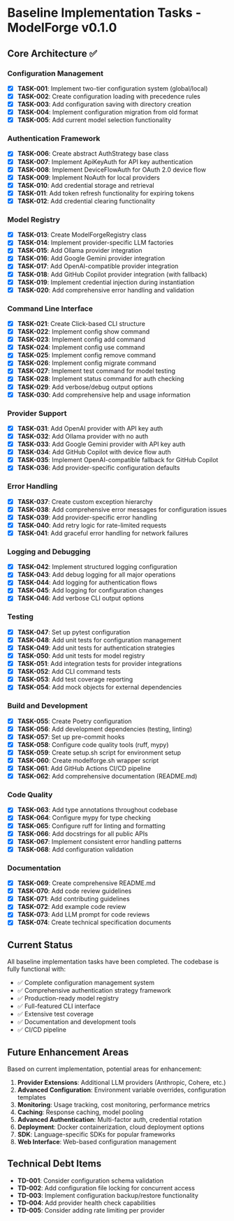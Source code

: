 # Baseline Implementation Tasks - ModelForge v0.1.0

## Core Architecture ✅

### Configuration Management
- [x] **TASK-001**: Implement two-tier configuration system (global/local)
- [x] **TASK-002**: Create configuration loading with precedence rules
- [x] **TASK-003**: Add configuration saving with directory creation
- [x] **TASK-004**: Implement configuration migration from old format
- [x] **TASK-005**: Add current model selection functionality

### Authentication Framework
- [x] **TASK-006**: Create abstract AuthStrategy base class
- [x] **TASK-007**: Implement ApiKeyAuth for API key authentication
- [x] **TASK-008**: Implement DeviceFlowAuth for OAuth 2.0 device flow
- [x] **TASK-009**: Implement NoAuth for local providers
- [x] **TASK-010**: Add credential storage and retrieval
- [x] **TASK-011**: Add token refresh functionality for expiring tokens
- [x] **TASK-012**: Add credential clearing functionality

### Model Registry
- [x] **TASK-013**: Create ModelForgeRegistry class
- [x] **TASK-014**: Implement provider-specific LLM factories
- [x] **TASK-015**: Add Ollama provider integration
- [x] **TASK-016**: Add Google Gemini provider integration
- [x] **TASK-017**: Add OpenAI-compatible provider integration
- [x] **TASK-018**: Add GitHub Copilot provider integration (with fallback)
- [x] **TASK-019**: Implement credential injection during instantiation
- [x] **TASK-020**: Add comprehensive error handling and validation

### Command Line Interface
- [x] **TASK-021**: Create Click-based CLI structure
- [x] **TASK-022**: Implement config show command
- [x] **TASK-023**: Implement config add command
- [x] **TASK-024**: Implement config use command
- [x] **TASK-025**: Implement config remove command
- [x] **TASK-026**: Implement config migrate command
- [x] **TASK-027**: Implement test command for model testing
- [x] **TASK-028**: Implement status command for auth checking
- [x] **TASK-029**: Add verbose/debug output options
- [x] **TASK-030**: Add comprehensive help and usage information

### Provider Support
- [x] **TASK-031**: Add OpenAI provider with API key auth
- [x] **TASK-032**: Add Ollama provider with no auth
- [x] **TASK-033**: Add Google Gemini provider with API key auth
- [x] **TASK-034**: Add GitHub Copilot with device flow auth
- [x] **TASK-035**: Implement OpenAI-compatible fallback for GitHub Copilot
- [x] **TASK-036**: Add provider-specific configuration defaults

### Error Handling
- [x] **TASK-037**: Create custom exception hierarchy
- [x] **TASK-038**: Add comprehensive error messages for configuration issues
- [x] **TASK-039**: Add provider-specific error handling
- [x] **TASK-040**: Add retry logic for rate-limited requests
- [x] **TASK-041**: Add graceful error handling for network failures

### Logging and Debugging
- [x] **TASK-042**: Implement structured logging configuration
- [x] **TASK-043**: Add debug logging for all major operations
- [x] **TASK-044**: Add logging for authentication flows
- [x] **TASK-045**: Add logging for configuration changes
- [x] **TASK-046**: Add verbose CLI output options

### Testing
- [x] **TASK-047**: Set up pytest configuration
- [x] **TASK-048**: Add unit tests for configuration management
- [x] **TASK-049**: Add unit tests for authentication strategies
- [x] **TASK-050**: Add unit tests for model registry
- [x] **TASK-051**: Add integration tests for provider integrations
- [x] **TASK-052**: Add CLI command tests
- [x] **TASK-053**: Add test coverage reporting
- [x] **TASK-054**: Add mock objects for external dependencies

### Build and Development
- [x] **TASK-055**: Create Poetry configuration
- [x] **TASK-056**: Add development dependencies (testing, linting)
- [x] **TASK-057**: Set up pre-commit hooks
- [x] **TASK-058**: Configure code quality tools (ruff, mypy)
- [x] **TASK-059**: Create setup.sh script for environment setup
- [x] **TASK-060**: Create modelforge.sh wrapper script
- [x] **TASK-061**: Add GitHub Actions CI/CD pipeline
- [x] **TASK-062**: Add comprehensive documentation (README.md)

### Code Quality
- [x] **TASK-063**: Add type annotations throughout codebase
- [x] **TASK-064**: Configure mypy for type checking
- [x] **TASK-065**: Configure ruff for linting and formatting
- [x] **TASK-066**: Add docstrings for all public APIs
- [x] **TASK-067**: Implement consistent error handling patterns
- [x] **TASK-068**: Add configuration validation

### Documentation
- [x] **TASK-069**: Create comprehensive README.md
- [x] **TASK-070**: Add code review guidelines
- [x] **TASK-071**: Add contributing guidelines
- [x] **TASK-072**: Add example code review
- [x] **TASK-073**: Add LLM prompt for code reviews
- [x] **TASK-074**: Create technical specification documents

## Current Status

All baseline implementation tasks have been completed. The codebase is fully functional with:

- ✅ Complete configuration management system
- ✅ Comprehensive authentication strategy framework
- ✅ Production-ready model registry
- ✅ Full-featured CLI interface
- ✅ Extensive test coverage
- ✅ Documentation and development tools
- ✅ CI/CD pipeline

## Future Enhancement Areas

Based on current implementation, potential areas for enhancement:

1. **Provider Extensions**: Additional LLM providers (Anthropic, Cohere, etc.)
2. **Advanced Configuration**: Environment variable overrides, configuration templates
3. **Monitoring**: Usage tracking, cost monitoring, performance metrics
4. **Caching**: Response caching, model pooling
5. **Advanced Authentication**: Multi-factor auth, credential rotation
6. **Deployment**: Docker containerization, cloud deployment options
7. **SDK**: Language-specific SDKs for popular frameworks
8. **Web Interface**: Web-based configuration management

## Technical Debt Items

- **TD-001**: Consider configuration schema validation
- **TD-002**: Add configuration file locking for concurrent access
- **TD-003**: Implement configuration backup/restore functionality
- **TD-004**: Add provider health check capabilities
- **TD-005**: Consider adding rate limiting per provider
